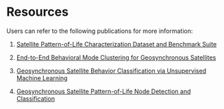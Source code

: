 # Resources
Users can refer to the following publications for more information:
1. [Satellite Pattern-of-Life Characterization Dataset and Benchmark Suite](https://www.researchgate.net/publication/374083350_AI_SSA_Challenge_Problem_Satellite_Pattern-of-Life_Characterization_Dataset_and_Benchmark_Suite)

2. [End-to-End Behavioral Mode Clustering for Geosynchronous Satellites](https://www.researchgate.net/publication/374025335_End-to-End_Behavioral_Mode_Clustering_for_Geosynchronous_Satellites)

3. [Geosynchronous Satellite Behavior Classification via Unsupervised Machine Learning](https://www.researchgate.net/publication/368982563_Geosynchronous_Satellite_Behavior_Classification_via_Unsupervised_Machine_Learning)

4. [Geosynchronous Satellite Pattern-of-Life Node Detection and Classification](https://www.researchgate.net/publication/368923741_Geosynchronous_Satellite_Pattern-of-Life_Node_Detection_and_Classification)